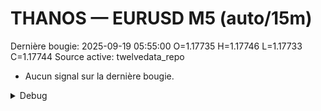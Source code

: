 # THANOS — EURUSD M5 (auto/15m)
Dernière bougie: 2025-09-19 05:55:00  O=1.17735  H=1.17746  L=1.17733  C=1.17744
Source active: twelvedata_repo

- Aucun signal sur la dernière bougie.

<details><summary>Debug</summary>

- TD_API_KEY manquant.

</details>